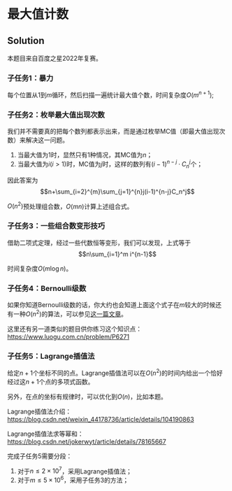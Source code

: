 # 最大值计数

## Solution

本题目来自百度之星2022年复赛。

### 子任务1：暴力

每个位置从$1$到$m$循环，然后扫描一遍统计最大值个数，时间复杂度$O(m^{n+1})$;

### 子任务2：枚举最大值出现次数

我们并不需要真的把每个数列都表示出来，而是通过枚举MC值（即最大值出现次数）来解决这一问题。
1. 当最大值为$1$时，显然只有$1$种情况，其MC值为$n$；
2. 当最大值为$i(i>1)$时，MC值为$j$时，这样的数列有$(i-1)^{n-j}·C_n^j$个；

因此答案为$$n+\sum_{i=2}^{m}\sum_{j=1}^{n}j(i-1)^{n-j}C_n^j$$

$O(n^2)$预处理组合数，$O(mn)$计算上述组合式。

### 子任务3：一些组合数变形技巧

借助二项式定理，经过一些代数恒等变形，我们可以发现，上式等于
$$n\sum_{i=1}^m i^{n-1}$$

时间复杂度$O(m\log n)$。

### 子任务4：Bernoulli级数

如果你知道Bernoulli级数的话，你大约也会知道上面这个式子在$m$较大的时候还有一种$O(n^2)$的算法，可以参见[这一篇文章](https://blog.csdn.net/mango114514/article/details/122747668)。

这里还有另一道类似的题目供你练习这个知识点：https://www.luogu.com.cn/problem/P6271


### 子任务5：Lagrange插值法

给定$n+1$个坐标不同的点。Lagrange插值法可以在$O(n^2)$的时间内给出一个恰好经过这$n+1$个点的多项式函数。

另外，在点的坐标有规律时，可以优化到$O(n)$，比如本题。

Lagrange插值法介绍：https://blog.csdn.net/weixin_44178736/article/details/104190863

Lagrange插值法求等幂和：https://blog.csdn.net/jokerwyt/article/details/78165667

完成子任务5需要分段：

1. 对于$n\le 2\times 10^7$，采用Lagrange插值法；
2. 对于$m\le 5\times 10^6$，采用子任务3的方法；
